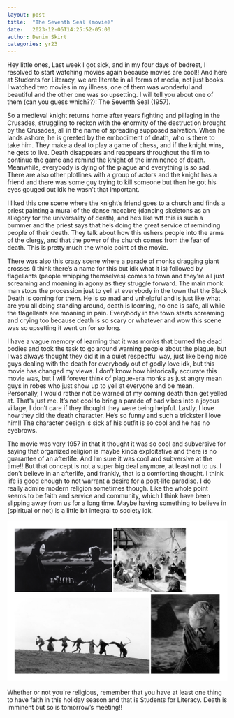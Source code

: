 ```yaml
---
layout: post
title:  "The Seventh Seal (movie)"
date:   2023-12-06T14:25:52-05:00
author: Denim Skirt
categories: yr23
---
```

Hey little ones,
Last week I got sick, and in my four days of bedrest, I resolved to start watching movies again because movies are cool!! And here at Students for Literacy, we are literate in all forms of media, not just books. I watched two movies in my illness, one of them was wonderful and beautiful and the other one was so upsetting. I will tell you about one of them (can you guess which??): The Seventh Seal (1957).

So a medieval knight returns home after years fighting and pillaging in the Crusades, struggling to reckon with the enormity of the destruction brought by the Crusades, all in the name of spreading supposed salvation. When he lands ashore, he is greeted by the embodiment of death, who is there to take him. They make a deal to play a game of chess, and if the knight wins, he gets to live. Death disappears and reappears throughout the film to continue the game and remind the knight of the imminence of death. Meanwhile, everybody is dying of the plague and everything is so sad. There are also other plotlines with a group of actors and the knight has a friend and there was some guy trying to kill someone but then he got his eyes gouged out idk he wasn’t that important. 

I liked this one scene where the knight’s friend goes to a church and finds a priest painting a mural of the danse macabre (dancing skeletons as an allegory for the universality of death), and he’s like wtf this is such a bummer and the priest says that he’s doing the great service of reminding people of their death. They talk about how this ushers people into the arms of the clergy, and that the power of the church comes from the fear of death. This is pretty much the whole point of the movie.

There was also this crazy scene where a parade of monks dragging giant crosses (I think there’s a name for this but idk what it is) followed by flagellants (people whipping themselves) comes to town and they're all just screaming and moaning in agony as they struggle forward. The main monk man stops the procession just to yell at everybody in the town that the Black Death is coming for them. He is so mad and unhelpful and is just like what are you all doing standing around, death is looming, no one is safe, all while the flagellants are moaning in pain. Everybody in the town starts screaming and crying too because death is so scary or whatever and wow this scene was so upsetting it went on for so long. 

I have a vague memory of learning that it was monks that burned the dead bodies and took the task to go around warning people about the plague, but I was always thought they did it in a quiet respectful way, just like being nice guys dealing with the death for everybody out of godly love idk, but this movie has changed my views. I don’t know how historically accurate this movie was, but I will forever think of plague-era monks as just angry mean guys in robes who just show up to yell at everyone and be mean. Personally, I would rather not be warned of my coming death than get yelled at. That’s just me. It’s not cool to bring a parade of bad vibes into a joyous village, I don’t care if they thought they were being helpful. 
Lastly, I love how they did the death character. He’s so funny and such a trickster I love him!! The character design is sick af his outfit is so cool and he has no eyebrows. 

The movie was very 1957 in that it thought it was so cool and subversive for saying that organized religion is maybe kinda exploitative and there is no guarantee of an afterlife. And I’m sure it was cool and subversive at the time!! But that concept is not a super big deal anymore, at least not to us. I don’t believe in an afterlife, and frankly, that is a comforting thought. I think life is good enough to not warrant a desire for a post-life paradise. I do really admire modern religion sometimes though. Like the whole point seems to be faith and service and community, which I think have been slipping away from us for a long time. Maybe having something to believe in (spiritual or not) is a little bit integral to society idk. 

![seventh seal](/pics/2023-12-06-2.png "seventh seal")

Whether or not you're religious, remember that you have at least one thing to have faith in this holiday season and that is Students for Literacy. Death is imminent but so is tomorrow’s meeting!!
